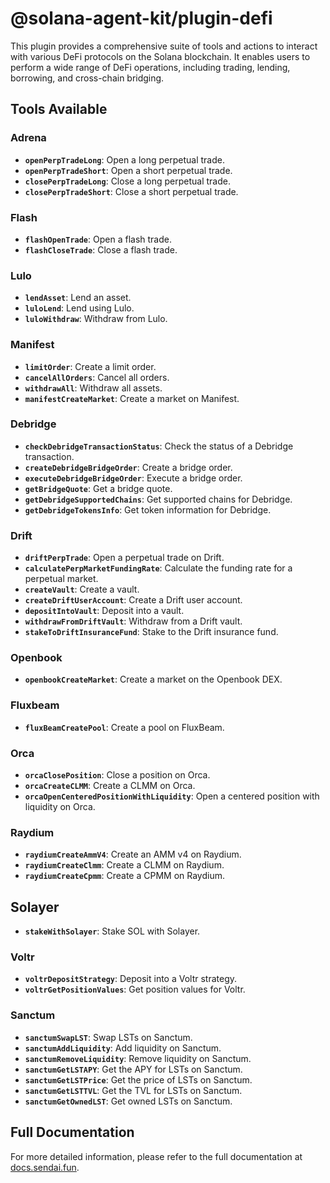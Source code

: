 # @solana-agent-kit/plugin-defi

This plugin provides a comprehensive suite of tools and actions to interact with various DeFi protocols on the Solana blockchain. It enables users to perform a wide range of DeFi operations, including trading, lending, borrowing, and cross-chain bridging.

## Tools Available

### Adrena
- **`openPerpTradeLong`**: Open a long perpetual trade.
- **`openPerpTradeShort`**: Open a short perpetual trade.
- **`closePerpTradeLong`**: Close a long perpetual trade.
- **`closePerpTradeShort`**: Close a short perpetual trade.

### Flash
- **`flashOpenTrade`**: Open a flash trade.
- **`flashCloseTrade`**: Close a flash trade.

### Lulo
- **`lendAsset`**: Lend an asset.
- **`luloLend`**: Lend using Lulo.
- **`luloWithdraw`**: Withdraw from Lulo.

### Manifest
- **`limitOrder`**: Create a limit order.
- **`cancelAllOrders`**: Cancel all orders.
- **`withdrawAll`**: Withdraw all assets.
- **`manifestCreateMarket`**: Create a market on Manifest.

### Debridge
- **`checkDebridgeTransactionStatus`**: Check the status of a Debridge transaction.
- **`createDebridgeBridgeOrder`**: Create a bridge order.
- **`executeDebridgeBridgeOrder`**: Execute a bridge order.
- **`getBridgeQuote`**: Get a bridge quote.
- **`getDebridgeSupportedChains`**: Get supported chains for Debridge.
- **`getDebridgeTokensInfo`**: Get token information for Debridge.

### Drift
- **`driftPerpTrade`**: Open a perpetual trade on Drift.
- **`calculatePerpMarketFundingRate`**: Calculate the funding rate for a perpetual market.
- **`createVault`**: Create a vault.
- **`createDriftUserAccount`**: Create a Drift user account.
- **`depositIntoVault`**: Deposit into a vault.
- **`withdrawFromDriftVault`**: Withdraw from a Drift vault.
- **`stakeToDriftInsuranceFund`**: Stake to the Drift insurance fund.

### Openbook
- **`openbookCreateMarket`**: Create a market on the Openbook DEX.

### Fluxbeam
- **`fluxBeamCreatePool`**: Create a pool on FluxBeam.

### Orca
- **`orcaClosePosition`**: Close a position on Orca.
- **`orcaCreateCLMM`**: Create a CLMM on Orca.
- **`orcaOpenCenteredPositionWithLiquidity`**: Open a centered position with liquidity on Orca.

### Raydium
- **`raydiumCreateAmmV4`**: Create an AMM v4 on Raydium.
- **`raydiumCreateClmm`**: Create a CLMM on Raydium.
- **`raydiumCreateCpmm`**: Create a CPMM on Raydium.

## Solayer
- **`stakeWithSolayer`**: Stake SOL with Solayer.

### Voltr
- **`voltrDepositStrategy`**: Deposit into a Voltr strategy.
- **`voltrGetPositionValues`**: Get position values for Voltr.

### Sanctum
- **`sanctumSwapLST`**: Swap LSTs on Sanctum.
- **`sanctumAddLiquidity`**: Add liquidity on Sanctum.
- **`sanctumRemoveLiquidity`**: Remove liquidity on Sanctum.
- **`sanctumGetLSTAPY`**: Get the APY for LSTs on Sanctum.
- **`sanctumGetLSTPrice`**: Get the price of LSTs on Sanctum.
- **`sanctumGetLSTTVL`**: Get the TVL for LSTs on Sanctum.
- **`sanctumGetOwnedLST`**: Get owned LSTs on Sanctum.

## Full Documentation

For more detailed information, please refer to the full documentation at [docs.sendai.fun](https://docs.sendai.fun).
